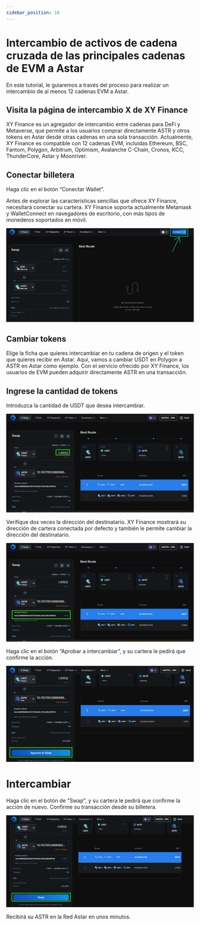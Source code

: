 ```yaml
---
sidebar_position: 10
---
```


# Intercambio de activos de cadena cruzada de las principales cadenas de EVM a Astar

En este tutorial, le guiaremos a través del proceso para realizar un intercambio de al menos 12 cadenas EVM a Astar.

## Visita la página de intercambio X de XY Finance

XY Finance es un agregador de intercambio entre cadenas para DeFi y Metaverse, que permite a los usuarios comprar directamente ASTR y otros tokens en Astar desde otras cadenas en una sola transacción. Actualmente, XY Finance es compatible con 12 cadenas EVM, incluidas Ethereum, BSC, Fantom, Polygon, Arbitrum, Optimism, Avalanche C-Chain, Cronos, KCC, ThunderCore, Astar y Moonriver.

## Conectar billetera

Haga clic en el botón “Conectar Wallet”.

Antes de explorar las características sencillas que ofrece XY Finance, necesitará conectar su cartera. XY Finance soporta actualmente Metamask y WalletConnect en navegadores de escritorio, con más tipos de monederos soportados en móvil.

![26](img/26.png)

## Cambiar tokens

Elige la ficha que quieres intercambiar en tu cadena de origen y el token que quieres recibir en Astar. Aquí, vamos a cambiar USDT en Polygon a ASTR en Astar como ejemplo. Con el servicio ofrecido por XY Finance, los usuarios de EVM pueden adquirir directamente ASTR en una transacción.

## Ingrese la cantidad de tokens

Introduzca la cantidad de USDT que desea intercambiar.

![27](img/27.png)

Verifique dos veces la dirección del destinatario. XY Finance mostrará su dirección de cartera conectada por defecto y también le permite cambiar la dirección del destinatario.

![28](img/28.png)

Haga clic en el botón “Aprobar a intercambiar”, y su cartera le pedirá que confirme la acción.

![29](img/29.png)

# Intercambiar

Haga clic en el botón de "Swap", y su cartera le pedirá que confirme la acción de nuevo. Confirme su transacción desde su billetera.

![30](img/30.png)

Recibirá su ASTR en la Red Astar en unos minutos.
